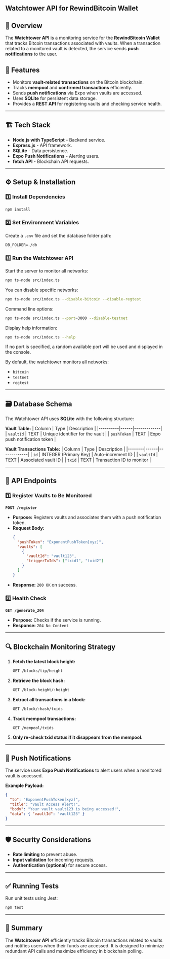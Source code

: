 ## Watchtower API for RewindBitcoin Wallet

## 📌 Overview
The **Watchtower API** is a monitoring service for the **RewindBitcoin Wallet** that tracks Bitcoin transactions associated with vaults. When a transaction related to a monitored vault is detected, the service sends **push notifications** to the user.

## 🚀 Features
- Monitors **vault-related transactions** on the Bitcoin blockchain.
- Tracks **mempool** and **confirmed transactions** efficiently.
- Sends **push notifications** via Expo when vaults are accessed.
- Uses **SQLite** for persistent data storage.
- Provides a **REST API** for registering vaults and checking service health.

---

## 🏗 Tech Stack
- **Node.js with TypeScript** - Backend service.
- **Express.js** - API framework.
- **SQLite** - Data persistence.
- **Expo Push Notifications** - Alerting users.
- **fetch API** - Blockchain API requests.

---

## ⚙️ Setup & Installation
### 1️⃣ Install Dependencies
```bash
npm install
```

### 2️⃣ Set Environment Variables
Create a `.env` file and set the database folder path:
```env
DB_FOLDER=./db
```

### 3️⃣ Run the Watchtower API
Start the server to monitor all networks:
```bash
npx ts-node src/index.ts
```

You can disable specific networks:
```bash
npx ts-node src/index.ts --disable-bitcoin --disable-regtest
```

Command line options:
```bash
npx ts-node src/index.ts --port=3000 --disable-testnet
```

Display help information:
```bash
npx ts-node src/index.ts --help
```

If no port is specified, a random available port will be used and displayed in the console.

By default, the watchtower monitors all networks:
- `bitcoin`
- `testnet`
- `regtest`

---

## 🗃 Database Schema
The Watchtower API uses **SQLite** with the following structure:

**Vault Table:**
| Column   | Type  | Description |
|----------|------|-------------|
| `vaultId` | TEXT | Unique identifier for the vault |
| `pushToken` | TEXT | Expo push notification token |

**Vault Transactions Table:**
| Column | Type  | Description |
|--------|------|-------------|
| `id`    | INTEGER (Primary Key) | Auto-increment ID |
| `vaultId` | TEXT | Associated vault ID |
| `txid` | TEXT | Transaction ID to monitor |

---

## 📡 API Endpoints
### **1️⃣ Register Vaults to Be Monitored**
**`POST /register`**
- **Purpose:** Registers vaults and associates them with a push notification token.
- **Request Body:**
  ```json
  {
    "pushToken": "ExponentPushToken[xyz]",
    "vaults": [
      {
        "vaultId": "vault123",
        "triggerTxIds": ["txid1", "txid2"]
      }
    ]
  }
  ```
- **Response:** `200 OK` on success.

### **2️⃣ Health Check**
**`GET /generate_204`**
- **Purpose:** Checks if the service is running.
- **Response:** `204 No Content`

---

## 🔍 Blockchain Monitoring Strategy
1. **Fetch the latest block height:**
   ```bash
   GET /blocks/tip/height
   ```
2. **Retrieve the block hash:**
   ```bash
   GET /block-height/:height
   ```
3. **Extract all transactions in a block:**
   ```bash
   GET /block/:hash/txids
   ```
4. **Track mempool transactions:**
   ```bash
   GET /mempool/txids
   ```
5. **Only re-check txid status if it disappears from the mempool.**

---

## 📩 Push Notifications
The service uses **Expo Push Notifications** to alert users when a monitored vault is accessed.

**Example Payload:**
```json
{
  "to": "ExponentPushToken[xyz]",
  "title": "Vault Access Alert!",
  "body": "Your vault vault123 is being accessed!",
  "data": { "vaultId": "vault123" }
}
```

---

## 🛡 Security Considerations
- **Rate limiting** to prevent abuse.
- **Input validation** for incoming requests.
- **Authentication (optional)** for secure access.

---

## ✅ Running Tests
Run unit tests using Jest:
```bash
npm test
```

---

## 🎯 Summary
The **Watchtower API** efficiently tracks Bitcoin transactions related to vaults and notifies users when their funds are accessed. It is designed to minimize redundant API calls and maximize efficiency in blockchain polling.
